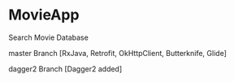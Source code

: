 # MovieApp
Search Movie Database 

master Branch [RxJava, Retrofit, OkHttpClient, Butterknife, Glide]

dagger2 Branch [Dagger2 added]
